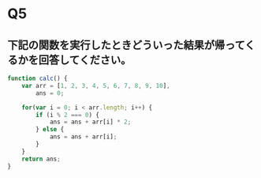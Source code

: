 # Q5

## 下記の関数を実行したときどういった結果が帰ってくるかを回答してください。

``` javascript
function calc() {
    var arr = [1, 2, 3, 4, 5, 6, 7, 8, 9, 10],
        ans = 0;

    for(var i = 0; i < arr.length; i++) {
        if (i % 2 === 0) {
            ans = ans + arr[i] * 2;
        } else {
            ans = ans + arr[i];
        }
    }
    return ans;
}


```